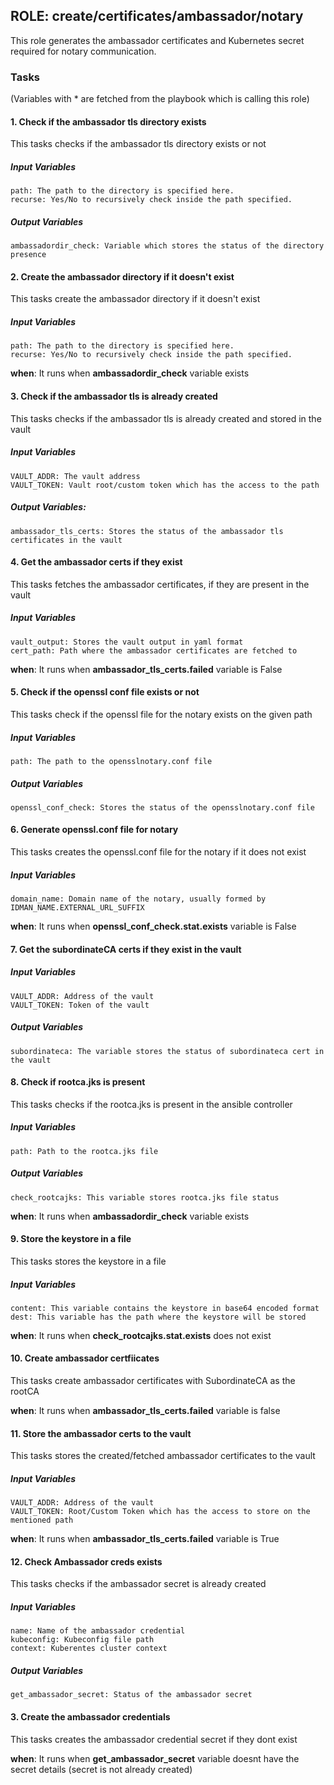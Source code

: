 ## ROLE: create/certificates/ambassador/notary
This role generates the ambassador certificates and Kubernetes secret required for notary communication.

### Tasks
(Variables with * are fetched from the playbook which is calling this role)
#### 1. Check if the ambassador tls directory exists
This tasks checks if the ambassador tls directory exists or not
##### Input Variables

    path: The path to the directory is specified here.
    recurse: Yes/No to recursively check inside the path specified.
##### Output Variables

    ambassadordir_check: Variable which stores the status of the directory presence

#### 2. Create the ambassador directory if it doesn't exist
This tasks create the ambassador directory if it doesn't exist
##### Input Variables

    path: The path to the directory is specified here.
    recurse: Yes/No to recursively check inside the path specified.

**when**: It runs when **ambassadordir_check** variable exists

#### 3. Check if the ambassador tls is already created
This tasks checks if the ambassador tls is already created and stored in the vault
##### Input Variables

    VAULT_ADDR: The vault address
    VAULT_TOKEN: Vault root/custom token which has the access to the path
##### Output Variables:

    ambassador_tls_certs: Stores the status of the ambassador tls certificates in the vault

#### 4. Get the ambassador certs if they exist
This tasks fetches the ambassador certificates, if they are present in the vault
##### Input Variables

    vault_output: Stores the vault output in yaml format
    cert_path: Path where the ambassador certificates are fetched to

**when**: It runs when **ambassador_tls_certs.failed** variable is False

#### 5. Check if the openssl conf file exists or not
This tasks check if the openssl file for the notary exists on the given path
##### Input Variables

    path: The path to the opensslnotary.conf file
##### Output Variables

    openssl_conf_check: Stores the status of the opensslnotary.conf file

#### 6. Generate openssl.conf file for notary
This tasks creates the openssl.conf file for the notary if it does not exist
##### Input Variables

    domain_name: Domain name of the notary, usually formed by IDMAN_NAME.EXTERNAL_URL_SUFFIX

**when**: It runs when **openssl_conf_check.stat.exists** variable is False

#### 7. Get the subordinateCA certs if they exist in the vault
##### Input Variables

    VAULT_ADDR: Address of the vault
    VAULT_TOKEN: Token of the vault
##### Output Variables

    subordinateca: The variable stores the status of subordinateca cert in the vault

#### 8. Check if rootca.jks is present
This tasks checks if the rootca.jks is present in the ansible controller
##### Input Variables

    path: Path to the rootca.jks file
##### Output Variables

    check_rootcajks: This variable stores rootca.jks file status

**when**: It runs when **ambassadordir_check** variable exists

#### 9. Store the keystore in a file
This tasks stores the keystore in a file
##### Input Variables

    content: This variable contains the keystore in base64 encoded format
    dest: This variable has the path where the keystore will be stored

**when**: It runs when **check_rootcajks.stat.exists** does not exist

#### 10. Create ambassador certfiicates
This tasks create ambassador certificates with SubordinateCA as the rootCA

**when**: It runs when **ambassador_tls_certs.failed** variable is false

#### 11. Store the ambassador certs to the vault
This tasks stores the created/fetched ambassador certificates to the vault
##### Input Variables

    VAULT_ADDR: Address of the vault
    VAULT_TOKEN: Root/Custom Token which has the access to store on the mentioned path

**when**: It runs when **ambassador_tls_certs.failed** variable is True

#### 12. Check Ambassador creds exists
This tasks checks if the ambassador secret is already created
##### Input Variables

    name: Name of the ambassador credential
    kubeconfig: Kubeconfig file path
    context: Kuberentes cluster context
##### Output Variables

    get_ambassador_secret: Status of the ambassador secret

#### 3. Create the ambassador credentials
This tasks creates the ambassador credential secret if they dont exist

**when**: It runs when **get_ambassador_secret** variable doesnt have the secret details (secret is not already created)
